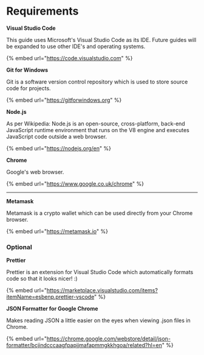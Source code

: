 # Requirements

**Visual Studio Code**

This guide uses Microsoft's Visual Studio Code as its IDE. Future guides will be expanded to use other IDE's and operating systems.

{% embed url="https://code.visualstudio.com" %}

**Git for Windows**

Git is a software version control repository which is used to store source code for projects.&#x20;

{% embed url="https://gitforwindows.org" %}



**Node.js**&#x20;

As per Wikipedia: Node.js is an open-source, cross-platform, back-end JavaScript runtime environment that runs on the V8 engine and executes JavaScript code outside a web browser.

{% embed url="https://nodejs.org/en" %}

**Chrome**

Google's web browser.

{% embed url="https://www.google.co.uk/chrome" %}

****

**Metamask**

Metamask is a crypto wallet which can be used directly from your Chrome browser.

{% embed url="https://metamask.io" %}



### **Optional**



**Prettier**

Prettier is an extension for Visual Studio Code which automatically formats code so that it looks nicer! :)

{% embed url="https://marketplace.visualstudio.com/items?itemName=esbenp.prettier-vscode" %}

&#x20;

**JSON Formatter for Google Chrome**&#x20;

Makes reading JSON a little easier on the eyes when viewing .json files in Chrome.

{% embed url="https://chrome.google.com/webstore/detail/json-formatter/bcjindcccaagfpapjjmafapmmgkkhgoa/related?hl=en" %}
